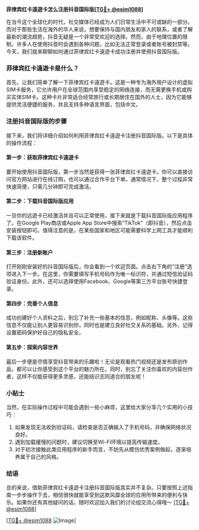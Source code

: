 **菲律宾红卡遠遊卡怎么注册抖音国际版[[TG💪+ @esim1088](https://t.me/s/esim1088)]**

在当今这个全球化的时代，社交媒体已经成为人们日常生活中不可或缺的一部分。而对于那些生活在海外的华人来说，想要保持与国内朋友和家人的联系，或者了解最新的潮流趋势，抖音无疑是一个非常受欢迎的选择。然而，由于地理位置的限制，许多人在使用抖音时会遇到各种问题，比如无法正常登录或者账号被封禁等。今天，我们就来聊聊如何通过菲律宾红卡遠遊卡成功注册并使用抖音国际版。

### 菲律宾红卡遠遊卡是什么？

首先，让我们简单了解一下菲律宾红卡遠遊卡。这是一种专为海外用户设计的虚拟SIM卡服务，它允许用户在全球范围内享受稳定的网络连接，而无需更换手机或购买实体SIM卡。这种卡片非常适合经常旅行或长期居住在国外的人士，因为它能够提供灵活便捷的服务，并且支持多种语言界面，包括中文。

### 注册抖音国际版的步骤

接下来，我们将详细介绍如何利用菲律宾红卡遠遊卡注册抖音国际版。以下是具体的操作流程：

#### 第一步：获取菲律宾红卡遠遊卡

要开始使用抖音国际版，第一步当然是获得一张菲律宾红卡遠遊卡。你可以直接访问官方网站进行在线订购，也可以通过合作平台下单。通常情况下，整个过程非常快速简便，只需几分钟即可完成激活。

#### 第二步：下载抖音国际版应用

一旦你的远遊卡已经激活并且可以正常使用，接下来就是下载抖音国际版应用程序了。在Google Play商店或Apple App Store中搜索“TikTok”（即抖音），然后点击安装按钮即可。值得注意的是，在某些国家和地区可能需要科学上网工具才能顺利下载该软件。

#### 第三步：注册新账户

打开刚刚安装好的抖音国际版后，你会看到一个欢迎页面。点击右下角的“注册”选项进入下一步。在这里，你需要填写手机号码作为唯一标识符，并通过短信验证码验证身份。此外，还可以选择使用Facebook、Google等第三方平台账号快捷登录。

#### 第四步：完善个人信息

成功创建好个人资料之后，别忘了补充一些基本的信息，例如昵称、头像等。这些信息不仅能让别人更容易识别你，同时也是建立良好社交关系的基础。另外，记得设置密码保护好自己的隐私安全。

#### 第五步：探索内容世界

最后一步便是尽情享受抖音带来的乐趣啦！无论是观看热门视频还是发布原创作品，都可以让你感受到这个平台的魅力所在。同时，别忘了关注你喜欢的内容创作者，这样不仅能获得更多灵感，还能结识志同道合的朋友呢！

### 小贴士

当然，在实际操作过程中可能会遇到一些小麻烦，这里给大家分享几个实用的小技巧：

1. 如果发现无法收到验证码，请检查是否正确输入了手机号码，并确保网络状况良好。
2. 遇到加载缓慢的问题时，建议切换至Wi-Fi环境以提高传输速度。
3. 对于初次接触此类应用程序的新手而言，不妨先从模仿优秀案例做起，逐渐培养属于自己的风格。

### 结语

总的来说，借助菲律宾红卡遠遊卡注册抖音国际版其实并不复杂。只要按照上述指南一步步操作下去，相信很快就能享受到这款风靡全球的应用所带来的便利与快乐。如果你还有其他疑问的话，随时欢迎加入我们的讨论组交流心得哦～ [[TG💪+ @esim1088](https://t.me/s/esim1088)]

[[TG💪+ @esim1088](https://t.me/s/esim1088) ![Image](https://i.postimg.cc/4NQfJmqS/Snipaste-2025-05-13-00-14-12.png)]